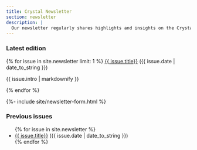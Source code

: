 ```yaml
---
title: Crystal Newsletter
section: newsletter
description: |
  Our newsletter regularly shares highlights and insights on the Crystal language and community.
---
```


<h3>Latest edition</h3>

{% for issue in site.newsletter limit: 1 %}
<a href="{{ issue.url }}">{{ issue.title}}</a> ({{ issue.date | date_to_string }})

{{ issue.intro | markdownify }}

{% endfor %}

{%- include site/newsletter-form.html %}

<h3>Previous issues</h3>
<ul>
{% for issue in site.newsletter %}
  <li>
    <a href="{{ issue.url }}">{{ issue.title}}</a> ({{ issue.date | date_to_string }})
  </li>
{% endfor %}
</ul>
